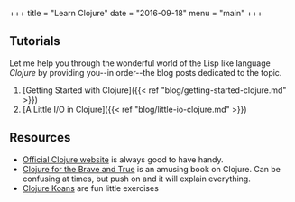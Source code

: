 +++
title = "Learn Clojure"
date = "2016-09-18"
menu = "main"
+++

## Tutorials

Let me help you through the wonderful world of the Lisp like language *Clojure* by providing you--in order--the blog posts dedicated to the topic.

1. [Getting Started with Clojure]({{< ref "blog/getting-started-clojure.md" >}})
2. [A Little I/O in Clojure]({{< ref "blog/little-io-clojure.md" >}})

## Resources

* [Official Clojure website](https://clojure.org) is always good to have handy.
* [Clojure for the Brave and True](http://www.braveclojure.com/clojure-for-the-brave-and-true/) is an amusing book on Clojure. Can be confusing at times, but push on and it will explain everything.
* [Clojure Koans](http://clojurekoans.com/) are fun little exercises